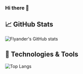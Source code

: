 ### Hi there 👋

## &#x1f4c8; GitHub Stats
![Flyander's GitHub stats](https://github-readme-stats-pllksrnki-flyander.vercel.app/api?username=Flyander&theme=gotham&count_private=true)



## 🔧 Technologies & Tools
![Top Langs](https://github-readme-stats-pllksrnki-flyander.vercel.app/api/top-langs/?username=Flyander&theme=gotham&layout=compact&langs_count=9&count_private=true)

